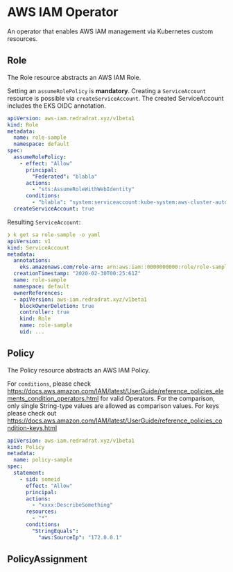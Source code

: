# AWS IAM Operator

An operator that enables AWS IAM management via Kubernetes custom resources.

## Role

The Role resource abstracts an AWS IAM Role. 

Setting an `assumeRolePolicy` is **mandatory**.
Creating a `ServiceAccount` resource is possible via `createServiceAccount`. The created ServiceAccount includes the EKS OIDC annotation.

```yaml
apiVersion: aws-iam.redradrat.xyz/v1beta1
kind: Role
metadata:
  name: role-sample
  namespace: default
spec:
  assumeRolePolicy:
    - effect: "Allow"
      principal:
        "Federated": "blabla"
      actions:
        - "sts:AssumeRoleWithWebIdentity"
      conditions:
        - "blabla": "system:serviceaccount:kube-system:aws-cluster-autoscaler"
  createServiceAccount: true
```

Resulting `ServiceAccount`:
```yaml
❯ k get sa role-sample -o yaml
apiVersion: v1
kind: ServiceAccount
metadata:
  annotations:
    eks.amazonaws.com/role-arn: arn:aws:iam::0000000000:role/role-sample
  creationTimestamp: "2020-02-30T00:25:61Z"
  name: role-sample
  namespace: default
  ownerReferences:
  - apiVersion: aws-iam.redradrat.xyz/v1beta1
    blockOwnerDeletion: true
    controller: true
    kind: Role
    name: role-sample
    uid: ...
```

## Policy

The Policy resource abstracts an AWS IAM Policy.

For `conditions`, please check https://docs.aws.amazon.com/IAM/latest/UserGuide/reference_policies_elements_condition_operators.html for valid Operators. For the comparison, only single String-type values are allowed as comparison values. For keys please check out https://docs.aws.amazon.com/IAM/latest/UserGuide/reference_policies_condition-keys.html

```yaml
apiVersion: aws-iam.redradrat.xyz/v1beta1
kind: Policy
metadata:
  name: policy-sample
spec:
  statement:
    - sid: someid
      effect: "Allow"
      principal:
      actions:
        - "xxxx:DescribeSomething"
      resources:
        - "*"
      conditions:
        "StringEquals":
          "aws:SourceIp": "172.0.0.1"
```

## PolicyAssignment
